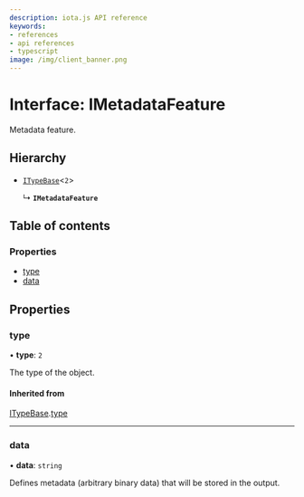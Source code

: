 ```yaml
---
description: iota.js API reference
keywords:
- references
- api references
- typescript
image: /img/client_banner.png
---
```

# Interface: IMetadataFeature

Metadata feature.

## Hierarchy

- [`ITypeBase`](ITypeBase.md)<``2``\>

  ↳ **`IMetadataFeature`**

## Table of contents

### Properties

- [type](IMetadataFeature.md#type)
- [data](IMetadataFeature.md#data)

## Properties

### type

• **type**: ``2``

The type of the object.

#### Inherited from

[ITypeBase](ITypeBase.md).[type](ITypeBase.md#type)

___

### data

• **data**: `string`

Defines metadata (arbitrary binary data) that will be stored in the output.
